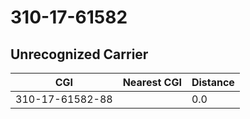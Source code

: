 # 310-17-61582
## Unrecognized Carrier


| CGI | Nearest CGI | Distance |
|-----|-------------|----------|
| 310-17-61582-88 |  | 0.0 |
